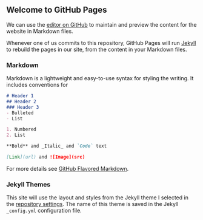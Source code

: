 ## Welcome to GitHub Pages

We can use the [editor on GitHub](https://github.com/guzzlord7/My-First-Repository/edit/master/README.md) to maintain and preview the content for the website in Markdown files.

Whenever one of us commits to this repository, GitHub Pages will run [Jekyll](https://jekyllrb.com/) to rebuild the pages in our site, from the content in your Markdown files.

### Markdown

Markdown is a lightweight and easy-to-use syntax for styling the writing. It includes conventions for

```markdown
# Header 1
## Header 2
### Header 3
- Bulleted
- List

1. Numbered
2. List

**Bold** and _Italic_ and `Code` text

[Link](url) and ![Image](src)
```

For more details see [GitHub Flavored Markdown](https://guides.github.com/features/mastering-markdown/).

### Jekyll Themes

This site will use the layout and styles from the Jekyll theme I selected in the [repository settings](https://github.com/guzzlord7/My-First-Repository/settings). The name of this theme is saved in the Jekyll `_config.yml` configuration file.
